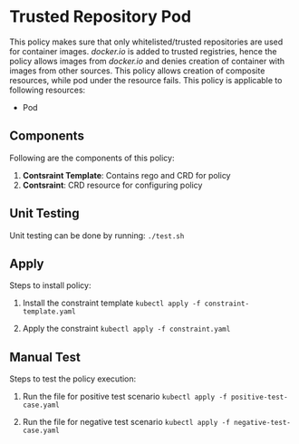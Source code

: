# Trusted Repository Pod
This policy makes sure that only whitelisted/trusted repositories are used for container images. *docker.io* is added to trusted registries, hence the policy allows images from *docker.io* and denies creation of container with images from other sources.
This policy allows creation of composite resources, while pod under the resource fails.
This policy is applicable to following resources:
* Pod

## Components
Following are the components of this policy:
1. **Contsraint Template**: Contains rego and CRD for policy
2. **Contsraint**: CRD resource for configuring policy

## Unit Testing
Unit testing can be done by running:
 ```./test.sh```

## Apply
Steps to install policy:
1. Install the constraint template
 ``` kubectl apply -f constraint-template.yaml ```

2. Apply the constraint
 ``` kubectl apply -f constraint.yaml ```


## Manual Test
Steps to test the policy execution:
1. Run the file for positive test scenario
 ``` kubectl apply -f positive-test-case.yaml ```

2. Run the file for negative test scenario
 ``` kubectl apply -f negative-test-case.yaml ```
